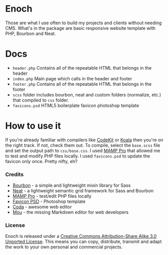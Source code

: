# Enoch
Those are what I use often to build my projects and clients without needing CMS. What's in the package are basic responsive website template with PHP, Bourbon and Neat.

# Docs
 * `header.php` Contains all of the repeatable HTML that belongs in the header
 * `index.php` Main page which calls in the header and footer
 * `footer.php` Contains all of the repeatable HTML that belongs in the footer
 * `scss` folder includes bourbon, neat and custom folders (normalize, etc.) that compiled to `css` folder.
 * `favicons.psd` HTML5 boilerplate favicon photoshop template
 
# How to use it
If you're already familiar with compilers like [CodeKit](http://incident57.com/codekit/) or [Koala](http://koala-app.com/) then you're on the right track. If not, check them out. To compile, select the `base.scss` file and set the output path to `css/base.css`. I used [MAMP Pro](http://www.mamp.info/en/mamp-pro/) that allowed me to test and modify PHP files locally. I used `favicons.psd` to update the favicon only once. Pretty nifty, eh?

### Credits
 * [Bourbon](http://bourbon.io) - a simple and lightweight mixin library for Sass
 * [Neat](http://neat.bourbon.io) - a lightweight semantic grid framework for Sass and Bourbon
 * [MAMP Pro](http://www.mamp.info/en/mamp-pro/) - test/edit PHP files locally
 * [Favicon PSD](http://drublic.de/blog/html5-boilerplate-favicons-psd-template/) - Photoshop template
 * [Coda](http://panic.com/coda) - awesome web editor
 * [Mou](http://mouapp.com) - the missing Markdown editor for web developers
 
### License
Enoch is released under a [Creative Commons Attribution-Share Alike 3.0 Unported License](http://creativecommons.org/licenses/by-sa/3.0/). This means you can copy, distribute, transmit and adapt the work to your own personal and commercial projects.